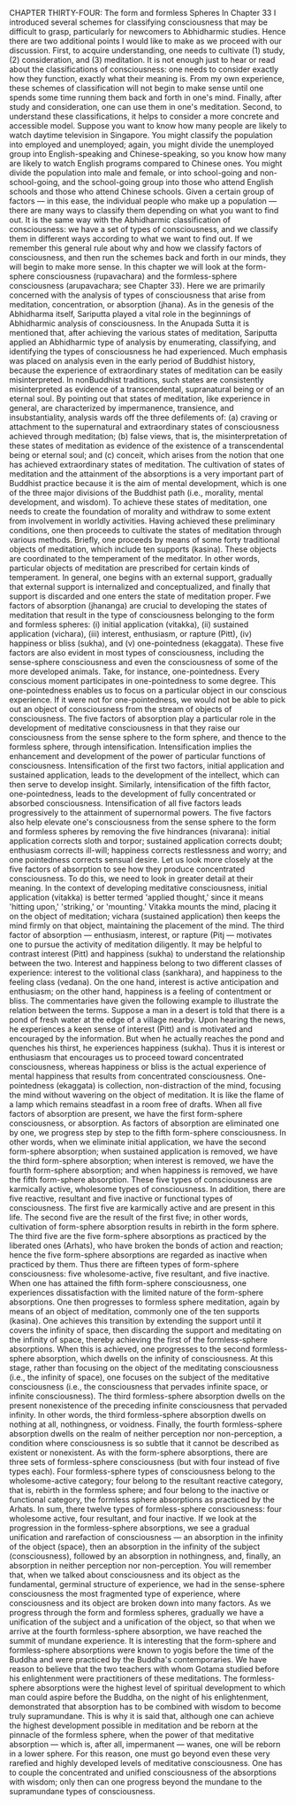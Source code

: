 CHAPTER THIRTY-FOUR: The form and formless Spheres
In Chapter 33 I introduced several schemes for classifying consciousness that may be difficult to grasp, particularly for newcomers to Abhidharmic studies. Hence there are two additional
points I would like to make as we proceed with our discussion.
First, to acquire understanding, one needs to cultivate
(1) study, (2) consideration, and (3) meditation. It is not enough
just to hear or read about the classifications of consciousness: one
needs to consider exactly how they function, exactly what their
meaning is. From my own experience, these schemes of classification will not begin to make sense until one spends some time
running them back and forth in one's mind. Finally, after study
and consideration, one can use them in one's meditation.
Second, to understand these classifications, it helps to consider a more concrete and accessible model. Suppose you want to
know how many people are likely to watch daytime television in
Singapore. You might classify the population into employed and
unemployed; again, you might divide the unemployed group into
English-speaking and Chinese-speaking, so you know how many
are likely to watch English programs compared to Chinese ones.
You might divide the population into male and female, or into
school-going and non-school-going, and the school-going group
into those who attend English schools and those who attend
Chinese schools. Given a certain group of factors — in this ease,
the individual people who make up a population  —  there are many
ways to classify them depending on what you want to find out.
It is the same way with the Abhidharmic classification of
consciousness: we have a set of types of consciousness, and we
classify them in different ways according to what we want to find
out. If we remember this general rule about why and how we
classify factors of consciousness, and then run the schemes back
and forth in our minds, they will begin to make more sense.
In this chapter we will look at the form-sphere consciousness (rupavachara) and the formless-sphere consciousness (arupavachara; see Chapter 33). Here we are primarily concerned with
the analysis of types of consciousness that arise from meditation, concentration, or absorption (jhana). As in the genesis of
the Abhidharma itself, Sariputta played a vital role in the beginnings of Abhidharmic analysis of consciousness. In the Anupada
Sutta it is mentioned that, after achieving the various states of
meditation, Sariputta applied an Abhidharmic type of analysis
by enumerating, classifying, and identifying the types of consciousness he had experienced.
Much emphasis was placed on analysis even in the early
period of Buddhist history, because the experience of extraordinary states of meditation can be easily misinterpreted. In nonBuddhist traditions, such states are consistently misinterpreted
as evidence of a transcendental, supranatural being or of an eternal soul.
By pointing out that states of meditation, like experience
in general, are characterized by impermanence, transience, and
insubstantiality, analysis wards off the three defilements of:
(a) craving or attachment to the supernatural and extraordinary
states of consciousness achieved through meditation; (b) false
views, that is, the misinterpretation of these states of meditation
as evidence of the existence of a transcendental being or eternal
soul; and (c) conceit, which arises from the notion that one has
achieved extraordinary states of meditation.
The cultivation of states of meditation and the attainment
of the absorptions is a very important part of Buddhist practice
because it is the aim of mental development, which is one of the
three major divisions of the Buddhist path (i.e., morality, mental
development, and wisdom). To achieve these states of meditation,
one needs to create the foundation of morality and withdraw
to some extent from involvement in worldly activities. Having
achieved these preliminary conditions, one then proceeds to cultivate the states of meditation through various methods.
Briefly, one proceeds by means of some forty traditional
objects of meditation, which include ten supports (kasina). These
objects are coordinated to the temperament of the meditator. In
other words, particular objects of meditation are prescribed for
certain kinds of temperament. In general, one begins with an
external support, gradually that external support is internalized
and conceptualized, and finally that support is discarded and
one enters the state of meditation proper.
Fwe factors of absorption (jhananga) are crucial to developing the states of meditation that result in the type of consciousness belonging to the form and formless spheres: (i) initial application (vitakka), (ii) sustained application (vichara), (iii) interest,
enthusiasm, or rapture (Pitt), (iv) happiness or bliss (sukha), and
(v) one-pointedness (ekaggata). These five factors are also evident in most types of consciousness, including the sense-sphere
consciousness and even the consciousness of some of the more
developed animals.
Take, for instance, one-pointedness. Every conscious
moment participates in one-pointedness to some degree. This
one-pointedness enables us to focus on a particular object in
our conscious experience. If it were not for one-pointedness,
we would not be able to pick out an object of consciousness
from the stream of objects of consciousness. The five factors of
absorption play a particular role in the development of meditative consciousness in that they raise our consciousness from
the sense sphere to the form sphere, and thence to the formless sphere, through intensification. Intensification implies the
enhancement and development of the power of particular functions of consciousness. Intensification of the first two factors,
initial application and sustained application, leads to the development of the intellect, which can then serve to develop insight.
Similarly, intensification of the fifth factor, one-pointedness,
leads to the development of fully concentrated or absorbed consciousness. Intensification of all five factors leads progressively
to the attainment of supernormal powers.
The five factors also help elevate one's consciousness from the
sense sphere to the form and formless spheres by removing the
five hindrances (nivarana): initial application corrects sloth and
torpor; sustained application corrects doubt; enthusiasm corrects ill-will; happiness corrects restlessness and worry; and one pointedness corrects sensual desire.
Let us look more closely at the five factors of absorption to
see how they produce concentrated consciousness. To do this, we
need to look in greater detail at their meaning. In the context of
developing meditative consciousness, initial application (vitakka)
is better termed 'applied thought,' since it means 'hitting upon,'
'striking,' or 'mounting.' Vitakka mounts the mind, placing it on
the object of meditation; vichara (sustained application) then
keeps the mind firmly on that object, maintaining the placement
of the mind. The third factor of absorption — enthusiasm, interest,
or rapture (Pitj  — motivates one to pursue the activity of meditation diligently.
It may be helpful to contrast interest (Pitt) and happiness
(sukha) to understand the relationship between the two. Interest
and happiness belong to two different classes of experience: interest to the volitional class (sankhara), and happiness to the feeling class (vedana). On the one hand, interest is active anticipation and enthusiasm; on the other hand, happiness is a feeling of
contentment or bliss. The commentaries have given the following example to illustrate the relation between the terms. Suppose
a man in a desert is told that there is a pond of fresh water at the
edge of a village nearby. Upon hearing the news, he experiences
a keen sense of interest (Pitt) and is motivated and encouraged
by the information. But when he actually reaches the pond and
quenches his thirst, he experiences happiness (sukha). Thus it is
interest or enthusiasm that encourages us to proceed toward concentrated consciousness, whereas happiness or bliss is the actual
experience of mental happiness that results from concentrated
consciousness.
One-pointedness (ekaggata) is collection, non-distraction of
the mind, focusing the mind without wavering on the object of
meditation. It is like the flame of a lamp which remains steadfast in a room free of drafts.
When all five factors of absorption are present, we have the
first form-sphere consciousness, or absorption. As factors of
absorption are eliminated one by one, we progress step by step
to the fifth form-sphere consciousness. In other words, when we
eliminate initial application, we have the second form-sphere
absorption; when sustained application is removed, we have
the third form-sphere absorption; when interest is removed, we
have the fourth form-sphere absorption; and when happiness is
removed, we have the fifth form-sphere absorption.
These five types of consciousness are karmically active,
wholesome types of consciousness. In addition, there are five
reactive, resultant and five inactive or functional types of consciousness. The first five are karmically active and are present in
this life. The second five are the result of the first five; in other
words, cultivation of form-sphere absorption results in rebirth in
the form sphere. The third five are the five form-sphere absorptions as practiced by the liberated ones (Arhats), who have broken the bonds of action and reaction; hence the five form-sphere
absorptions are regarded as inactive when practiced by them.
Thus there are fifteen types of form-sphere consciousness: five
wholesome-active, five resultant, and five inactive.
When one has attained the fifth form-sphere consciousness, one experiences dissatisfaction with the limited nature of
the form-sphere absorptions. One then progresses to formless sphere meditation, again by means of an object of meditation,
commonly one of the ten supports (kasina). One achieves this
transition by extending the support until it covers the infinity of
space, then discarding the support and meditating on the infinity of space, thereby achieving the first of the formless-sphere
absorptions.
When this is achieved, one progresses to the second
formless-sphere absorption, which dwells on the infinity of
consciousness. At this stage, rather than focusing on the object
of the meditating consciousness (i.e., the infinity of space), one
focuses on the subject of the meditative consciousness (i.e., the
consciousness that pervades infinite space, or infinite consciousness).
The third formless-sphere absorption dwells on the present
nonexistence of the preceding infinite consciousness that pervaded infinity. In other words, the third formless-sphere absorption dwells on nothing at all, nothingness, or voidness.
Finally, the fourth formless-sphere absorption dwells on
the realm of neither perception nor non-perception, a condition
where consciousness is so subtle that it cannot be described as
existent or nonexistent.
As with the form-sphere absorptions, there are three sets
of formless-sphere consciousness (but with four instead of five
types each). Four formless-sphere types of consciousness belong
to the wholesome-active category; four belong to the resultant reactive category, that is, rebirth in the formless sphere; and
four belong to the inactive or functional category, the formless sphere absorptions as practiced by the Arhats. In sum, there
twelve types of formless-sphere consciousness: four wholesome active, four resultant, and four inactive.
If we look at the progression in the formless-sphere absorptions, we see a gradual unification and rarefaction of consciousness — an absorption in the infinity of the object (space), then
an absorption in the infinity of the subject (consciousness), followed by an absorption in nothingness, and, finally, an absorption in neither perception nor non-perception. You will remember that, when we talked about consciousness and its object as
the fundamental, germinal structure of experience, we had in the
sense-sphere consciousness the most fragmented type of experience, where consciousness and its object are broken down into
many factors. As we progress through the form and formless
spheres, gradually we have a unification of the subject and a unification of the object, so that when we arrive at the fourth formless-sphere absorption, we have reached the summit of mundane
experience.
It is interesting that the form-sphere and formless-sphere
absorptions were known to yogis before the time of the Buddha
and were practiced by the Buddha's contemporaries. We have
reason to believe that the two teachers with whom Gotama
studied before his enlightenment were practitioners of these
meditations. The formless-sphere absorptions were the highest
level of spiritual development to which man could aspire before
the Buddha, on the night of his enlightenment, demonstrated
that absorption has to be combined with wisdom to become
truly supramundane.
This is why it is said that, although one can achieve the highest development possible in meditation and be reborn at the pinnacle of the formless sphere, when the power of that meditative
absorption — which is, after all, impermanent — wanes, one will
be reborn in a lower sphere. For this reason, one must go beyond
even these very rarefied and highly developed levels of meditative consciousness. One has to couple the concentrated and unified consciousness of the absorptions with wisdom; only then
can one progress beyond the mundane to the supramundane
types of consciousness.

